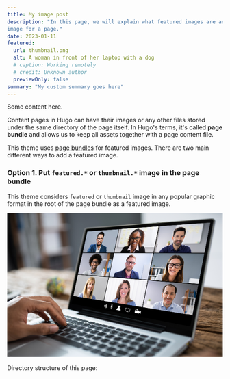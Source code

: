 ```yaml
---
title: My image post
description: "In this page, we will explain what featured images are and show you some examples how to add a featured \
image for a page."
date: 2023-01-11
featured:
  url: thumbnail.png
  alt: A woman in front of her laptop with a dog
  # caption: Working remotely
  # credit: Unknown author
  previewOnly: false
summary: "My custom summary goes here"
---
```


Some content here.

Content pages in Hugo can have their images or any other files stored under the same directory of the page itself.
In Hugo's terms, it's called **page bundle** and allows us to keep all assets together with a page content file.

This theme uses [page bundles](https://gohugo.io/content-management/organization/#page-bundles) for featured images.
There are two main different ways to add a featured image.

### Option 1. Put `featured.*` or `thumbnail.*` image in the page bundle

This theme considers `featured` or `thumbnail` image in any popular graphic format in the root of the page bundle as
a featured image.

![Zoom meeting working from home](working-remotely-meeting.png)

Directory structure of this page:
